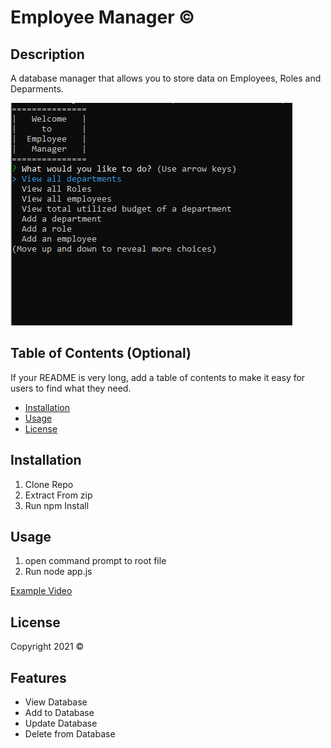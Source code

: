# Employee Manager &copy;

## Description 

A database manager that allows you to store data on Employees, Roles and Deparments.

![A screenshot of the Main Menu](./images/screenshot.PNG)

## Table of Contents (Optional)

If your README is very long, add a table of contents to make it easy for users to find what they need.

* [Installation](#installation)
* [Usage](#usage)
* [License](#license)


## Installation

1. Clone Repo
2. Extract From zip
3. Run npm Install



## Usage 

1. open command prompt to root file
2. Run node app.js

[Example Video](https://youtu.be/TyvDLmWAeZQ)


## License

Copyright 2021 &copy;

## Features

* View Database
* Add to Database
* Update Database
* Delete from Database